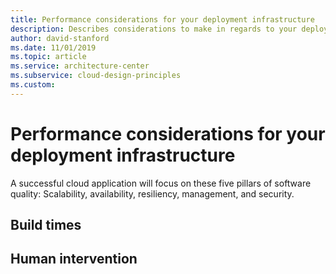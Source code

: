 ```yaml
---
title: Performance considerations for your deployment infrastructure
description: Describes considerations to make in regards to your deployment infrastructure.
author: david-stanford
ms.date: 11/01/2019
ms.topic: article
ms.service: architecture-center
ms.subservice: cloud-design-principles
ms.custom: 
---
```


# Performance considerations for your deployment infrastructure

A successful cloud application will focus on these five pillars of software quality: Scalability, availability, resiliency, management, and security.

## Build times

## Human intervention
